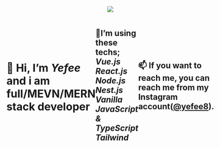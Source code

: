 <p align="center">
  <img src="./yefeegif_1-min.gif">
</p>
<div
style="display:flex; justify-content:center; align-items:center;">
<h1>👋 Hi, I’m <i><b>Yefee</b></i> and i am full/MEVN/MERN stack developer</h1>
<h2>🚀I’m  using these techs; <br>
<i><b>Vue.js</b></i><br>
<i><b>React.js</b></i><br>
<i><b>Node.js</b></i><br>
<i><b>Nest.js</b></i><br>
<i><b>Vanilla JavaScript & TypeScript</b></i><br>
<i><b>Tailwind</b></i>
</h2>
<h2>📫 If you want to reach me, you can reach me from my Instagram account(<a href="https://instagram.com/yefee8/" target="_blank">@yefee8</a>).</h2>
</div>
